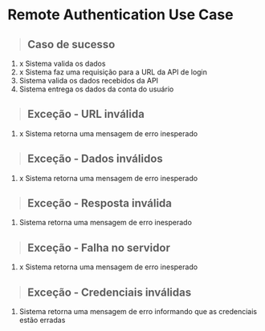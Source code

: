 # Remote Authentication Use Case

> ## Caso de sucesso

1. x Sistema valida os dados
2. x Sistema faz uma requisição para a URL da API de login
3. Sistema valida os dados recebidos da API
4. Sistema entrega os dados da conta do usuário

> ## Exceção - URL inválida

1. x Sistema retorna uma mensagem de erro inesperado

> ## Exceção - Dados inválidos

1. x Sistema retorna uma mensagem de erro inesperado

> ## Exceção - Resposta inválida

1. Sistema retorna uma mensagem de erro inesperado

> ## Exceção - Falha no servidor

1. x Sistema retorna uma mensagem de erro inesperado

> ## Exceção - Credenciais inválidas

1. Sistema retorna uma mensagem de erro informando que as credenciais estão erradas
